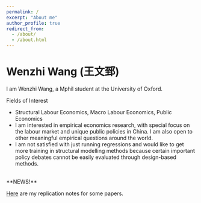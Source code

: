 ```yaml
---
permalink: /
excerpt: "About me"
author_profile: true
redirect_from: 
  - /about/
  - /about.html
---
```


# Wenzhi Wang (王文郅)

I am Wenzhi Wang, a Mphil student at the University of Oxford.

Fields of Interest

- Structural Labour Economics, Macro Labour Economics, Public Economics
- I am interested in empirical economics research, with special focus on the labour market and unique public policies in China. I am also open to other meaningful empirical questions around the world.
- I am not satisfied with just running regressions and would like to get more training in structural modelling methods because certain important policy debates cannot be easily evaluated through design-based methods.

<br/>
**NEWS!**

[Here](https://wangwz-econ.github.io/replicationexercises/) are my replication notes for some papers.



